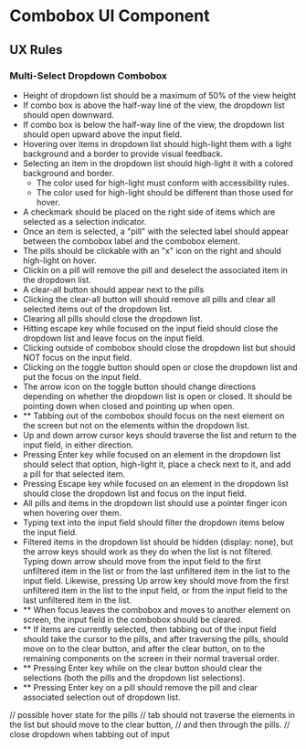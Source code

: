 # Combobox UI Component

## UX Rules

### Multi-Select Dropdown Combobox

- Height of dropdown list should be a maximum of 50% of the view height
- If combo box is above the half-way line of the view, the dropdown list should open downward.
- If combo box is below the half-way line of the view, the dropdown list should open upward above
  the input field.
- Hovering over items in dropdown list should high-light them with a light background and a border
  to provide visual feedback.
- Selecting an item in the dropdown list should high-light it with a colored background and border.
  - The color used for high-light must conform with accessibility rules.
  - The color used for high-light should be different than those used for hover.
- A checkmark should be placed on the right side of items which are selected as a selection
  indicator.
- Once an item is selected, a "pill" with the selected label should appear between the combobox
  label and the combobox element.
- The pills should be clickable with an "x" icon on the right and should high-light on hover.
- Clickin on a pill will remove the pill and deselect the associated item in the dropdown list.
- A clear-all button should appear next to the pills
- Clicking the clear-all button will should remove all pills and clear all selected items out of the
  dropdown list.
- Clearing all pills should close the dropdown list.
- Hitting escape key while focused on the input field should close the dropdown list and leave focus
  on the input field.
- Clicking outside of combobox should close the dropdown list but should NOT focus on the input
  field.
- Clicking on the toggle button should open or close the dropdown list and put the focus on the
  input field.
- The arrow icon on the toggle button should change directions depending on whether the dropdown
  list is open or closed. It should be pointing down when closed and pointing up when open.
- \*\* Tabbing out of the combobox should focus on the next element on the screen but not on the
  elements within the dropdown list.
- Up and down arrow cursor keys should traverse the list and return to the input field, in either
  direction.
- Pressing Enter key while focused on an element in the dropdown list should select that option,
  high-light it, place a check next to it, and add a pill for that selected item.
- Pressing Escape key while focused on an element in the dropdown list should close the dropdown
  list and focus on the input field.
- All pills and items in the dropdown list should use a pointer finger icon when hovering over them.
- Typing text into the input field should filter the dropdown items below the input field.
- Filtered items in the dropdown list should be hidden (display: none), but the arrow keys should
  work as they do when the list is not filtered. Typing down arrow should move from the input field
  to the first unfiltered item in the list or from the last unfiltered item in the list to the input
  field. Likewise, pressing Up arrow key should move from the first unfiltered item in the list to
  the input field, or from the input field to the last unfiltered item in the list.
- \*\* When focus leaves the combobox and moves to another element on screen, the input field in the
  combobox should be cleared.
- \*\* If items are currently selected, then tabbing out of the input field should take the cursor
  to the pills, and after traversing the pills, should move on to the clear button, and after the
  clear button, on to the remaining components on the screen in their normal traversal order.
- \*\* Pressing Enter key while on the clear button should clear the selections (both the pills and
  the dropdown list selections).
- \*\* Pressing Enter key on a pill should remove the pill and clear associated selection out of
  dropdown list.

// possible hover state for the pills // tab should not traverse the elements in the list but should
move to the clear button, // and then through the pills. // close dropdown when tabbing out of input
